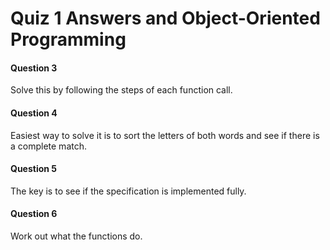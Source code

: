 Quiz 1 Answers and Object-Oriented Programming
==============================================

#### Question 3

Solve this by following the steps of each function call.

#### Question 4

Easiest way to solve it is to sort the letters of both words and see if there is a complete match.

#### Question 5

The key is to see if the specification is implemented fully.

#### Question 6

Work out what the functions do.
